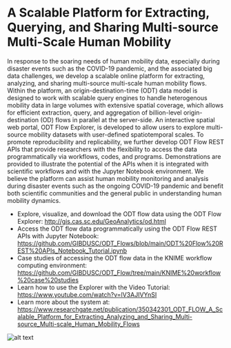 # A Scalable Platform for Extracting, Querying, and Sharing Multi-source Multi-Scale Human Mobility

In response to the soaring needs of human mobility data, especially during disaster events such as the COVID-19 pandemic, and the associated big data challenges, we develop a scalable online platform for extracting, analyzing, and sharing multi-source multi-scale human mobility flows. Within the platform, an origin-destination-time (ODT) data model is designed to work with scalable query engines to handle heterogenous mobility data in large volumes with extensive spatial coverage, which allows for efficient extraction, query, and aggregation of billion-level origin-destination (OD) flows in parallel at the server-side. An interactive spatial web portal, ODT Flow Explorer, is developed to allow users to explore multi-source mobility datasets with user-defined spatiotemporal scales. To promote reproducibility and replicability, we further develop ODT Flow REST APIs that provide researchers with the flexibility to access the data programmatically via workflows, codes, and programs. Demonstrations are provided to illustrate the potential of the APIs when it is integrated with scientific workflows and with the Jupyter Notebook environment. We believe the platform can assist human mobility monitoring and analysis during disaster events such as the ongoing COVID-19 pandemic and benefit both scientific communities and the general public in understanding human mobility dynamics.

* Explore, visualize, and download the ODT flow data using the ODT Flow Explorer: http://gis.cas.sc.edu/GeoAnalytics/od.html
* Access the ODT flow data programmatically using the ODT Flow REST APIs with Jupyter Notebook: https://github.com/GIBDUSC/ODT_Flows/blob/main/ODT%20Flow%20REST%20APIs_Notebook_Tutorial.ipynb
* Case studies of accessing the ODT flow data in the KNIME workflow computing environment: https://github.com/GIBDUSC/ODT_Flow/tree/main/KNIME%20workflow%20case%20studies
* Learn how to use the Explorer with the Video Tutorial: https://www.youtube.com/watch?v=lV3AJIVYnSI
* Learn more about the system at: https://www.researchgate.net/publication/350342301_ODT_FLOW_A_Scalable_Platform_for_Extracting_Analyzing_and_Sharing_Multi-source_Multi-scale_Human_Mobility_Flows


![alt text](http://gis.cas.sc.edu/gibd/wp-content/uploads/2020/11/ODT2.png)
